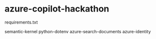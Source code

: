 # azure-copilot-hackathon

requirements.txt

semantic-kernel
python-dotenv
azure-search-documents
azure-identity
